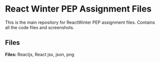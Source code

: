 
# React Winter PEP Assignment Files

This is the main repository for ReactWinter PEP assignment files. Contains all the code files and screenshots.


## Files

**Files:** Reactjs, React jsx, json, png


